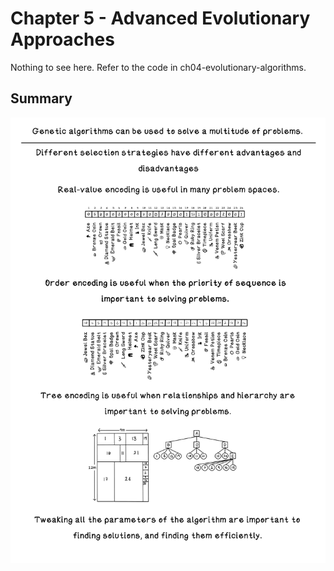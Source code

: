 # Chapter 5 - Advanced Evolutionary Approaches
Nothing to see here. Refer to the code in ch04-evolutionary-algorithms.

## Summary
![Chapter 5 summary](readme_assets/Ch5-Summary.png)